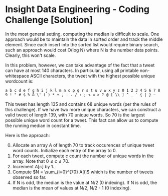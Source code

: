 Insight Data Engineering - Coding Challenge [Solution]
===========================================================

In the most general setting, computing the median is difficult to scale.  One approach
would be to maintain the data in sorted order and track the middle element.  Since
each insert into the sorted list would require binary search, such an
approach would cost O(log N) where N is the number data points.  Clearly, this
won't scale.

In this problem, however, we can take advantage of the fact that a tweet can have
at most 140 characters.  In particular, using all printable non-whitespace ASCII characters, the tweet with the highest possible unique wordcount is:

    a b c d e f g h i j k l m n o p q r s t u v w x y z 0 1 2 3 4 5 6 7 8 9 ! " # $ % & \' ( ) * + , - . / : ; < = > ? @ [ \\ ] ^ _ ` { | } ~

This tweet has length 135 and contains 68 unique words (per the rules of this challenge).  If we have two more unique characters, we can construct a valid tweet of length 139, with 70 unique words.  So 70 is the largest possible unique word count for a tweet.  This fact can allow us to compute the running median in constant time.  


Here is the approach:

0) Allocate an array $A$ of length 70 to track occurences of unique tweet word counts.  Initialize each entry of the array to 0.
1) For each tweet, compute $c$ count the number of unique words in the array.  Note that $0 \leq c \leq 70$.  
2) Increment $A[c]$ by 1.
1) Compute $N = \sum_{i=0}^{70} A[i]$ which is the number of tweets observed so far.
2) If N is odd, the median is the value at N/2 (0 indexing). If N is odd, the median is the mean of values at N/2, N/2 - 1 (0 indexing).
